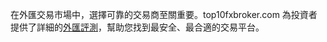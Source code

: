 在外匯交易市場中，選擇可靠的交易商至關重要。top10fxbroker.com 為投資者提供了詳細的<a href="https://top10fxbroker.com/">外匯評測</a>，幫助您找到最安全、最合適的交易平台。
